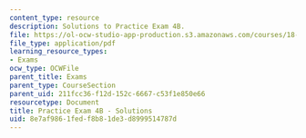 ```yaml
---
content_type: resource
description: Solutions to Practice Exam 4B.
file: https://ol-ocw-studio-app-production.s3.amazonaws.com/courses/18-02-multivariable-calculus-fall-2007/8e7af9861fedf8b81de3d8999514787d_prac4bsol.pdf
file_type: application/pdf
learning_resource_types:
- Exams
ocw_type: OCWFile
parent_title: Exams
parent_type: CourseSection
parent_uid: 211fcc36-f12d-152c-6667-c53f1e850e66
resourcetype: Document
title: Practice Exam 4B - Solutions
uid: 8e7af986-1fed-f8b8-1de3-d8999514787d
---
```

